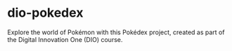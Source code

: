 # dio-pokedex
Explore the world of Pokémon with this Pokédex project, created as part of the Digital Innovation One (DIO) course.

